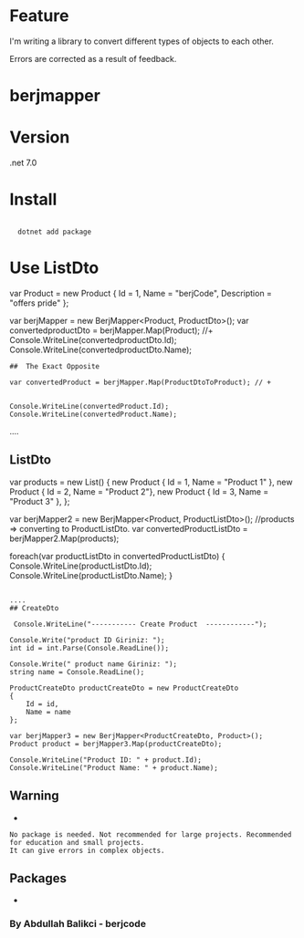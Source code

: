 # Feature


I'm writing a library to convert different types of objects to each other.

Errors are corrected as a result of feedback.

# berjmapper 

# Version
.net 7.0
# Install
```

  dotnet add package 
```
# Use  ListDto
var Product = new Product
{
    Id = 1,
    Name = "berjCode",
    Description = "offers pride"
};


var berjMapper = new BerjMapper<Product, ProductDto>();
var convertedproductDto = berjMapper.Map(Product); //+
Console.WriteLine(convertedproductDto.Id);
Console.WriteLine(convertedproductDto.Name);

```
##  The Exact Opposite

var convertedProduct = berjMapper.Map(ProductDtoToProduct); // +


Console.WriteLine(convertedProduct.Id);
Console.WriteLine(convertedProduct.Name);

```
    
....
## ListDto
   
   var products = new List<Product>()
{
    new Product { Id = 1, Name = "Product 1" },
    new Product { Id = 2, Name = "Product 2"},
    new Product { Id = 3, Name = "Product 3" },
};

var berjMapper2 = new BerjMapper<Product, ProductListDto>();
//products => converting to ProductListDto.
var convertedProductListDto = berjMapper2.Map(products);

foreach(var productListDto in convertedProductListDto)
{
    Console.WriteLine(productListDto.Id);
    Console.WriteLine(productListDto.Name);
}
```

....
## CreateDto
   
 Console.WriteLine("----------- Create Product  ------------");

Console.Write("product ID Giriniz: ");
int id = int.Parse(Console.ReadLine());

Console.Write(" product name Giriniz: ");
string name = Console.ReadLine();

ProductCreateDto productCreateDto = new ProductCreateDto
{
    Id = id,
    Name = name
};

var berjMapper3 = new BerjMapper<ProductCreateDto, Product>();
Product product = berjMapper3.Map(productCreateDto);

Console.WriteLine("Product ID: " + product.Id);
Console.WriteLine("Product Name: " + product.Name);
```

## Warning
   * 
   ```
   No package is needed. Not recommended for large projects. Recommended for education and small projects.
   It can give errors in complex objects.
   ```
## Packages

* 

 ### 
   
                                                                                                                     
   ###    By Abdullah Balikci - berjcode

      
